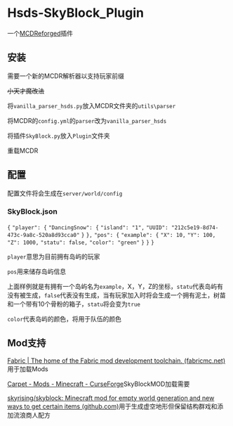 # Hsds-SkyBlock_Plugin

一个[MCDReforged](https://github.com/Fallen-Breath/MCDReforged)插件

## 安装

需要一个新的MCDR解析器以支持玩家前缀

~~小天才魔改法~~

将``vanilla_parser_hsds.py``放入MCDR文件夹的``utils\parser``

将MCDR的``config.yml``的``parser``改为``vanilla_parser_hsds``

将插件``SkyBlock.py``放入``Plugin``文件夹

重载MCDR

## 配置

配置文件将会生成在``server/world/config``

### SkyBlock.json

`{`
    `"player": {`
        `"DancingSnow": {`
            `"island": "1",`
            `"UUID": "212c5e19-8d74-473c-9a8c-520a8d93cca0"`
        `}`
    `},`
    `"pos": {`
        `"example": {`
            `"X": 10,`
            `"Y": 100,`
            `"Z": 1000,`
            `"statu": false,`
            `"color": "green"`
        `}`
    `}`
`}`

``player``意思为目前拥有岛屿的玩家

``pos``用来储存岛屿信息

上面样例就是有拥有一个岛屿名为``example``，X，Y，Z的坐标，``statu``代表岛屿有没有被生成，``false``代表没有生成，当有玩家加入时将会生成一个拥有泥土，树苗和一个带有10个骨粉的箱子，``statu``将会变为``true``

``color``代表岛屿的颜色，将用于队伍的颜色

## Mod支持

[Fabric | The home of the Fabric mod development toolchain. (fabricmc.net)](https://fabricmc.net/)用于加载Mods

[Carpet - Mods - Minecraft - CurseForge](https://www.curseforge.com/minecraft/mc-mods/carpet)SkyBlockMOD加载需要

[skyrising/skyblock: Minecraft mod for empty world generation and new ways to get certain items (github.com)](https://github.com/skyrising/skyblock/)用于生成虚空地形但保留结构群戏和添加流浪商人配方



